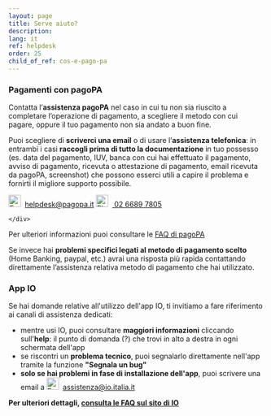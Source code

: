 ```yaml
---
layout: page
title: Serve aiuto?
description: 
lang: it
ref: helpdesk
order: 25
child_of_ref: cos-e-pago-pa
---
```


### Pagamenti con pagoPA
Contatta l’**assistenza pagoPA** nel caso in cui tu non sia riuscito a completare l’operazione di pagamento, a scegliere il metodo con cui pagare, oppure il tuo pagamento non sia andato a buon fine. 

Puoi scegliere di **scriverci una email** o di usare l’**assistenza telefonica**: in entrambi i casi **raccogli prima di tutto la documentazione** in tuo possesso (es. data del pagamento, IUV, banca con cui hai effettuato il pagamento, avviso di pagamento, ricevuta o attestazione di pagamento, email ricevuta da pagoPA, screenshot)  che possono esserci utili a capire il problema e fornirti il migliore supporto possibile.

<div class="it-helpdesk d-md-flex mb-4">
    <div class="it-btn-container">
        <a class="btn btn-md btn-primary mr-md-4 mb-2 mt-2" href="mailto:helpdesk@pagopa.it"><img class="icon helpdesk-icon" style="width: 24px; height: 24px; margin-right: 8px;" src="{{ site.baseurl }}/assets/images/envelope-icon.svg" title="Envelope Icon" alt="Evenlope Icon">helpdesk@pagopa.it</a>
        <a class="btn btn-md btn-primary mb-2 mt-2" href="tel:02-6689-7805"><img class="icon helpdesk-icon" style="width: 24px; height: 24px; margin-right: 8px;" src="{{ site.baseurl }}/assets/images/phone-icon.svg" title="Phone Icon" alt="Phone Icon"> 02 6689 7805</a>

    </div>
</div>

Per ulteriori informazioni puoi consultare le <a class="text-decoration-none font-weight-bold"  href="https://docs.italia.it/italia/pagopa/pagopa-docs-faq/it/stabile/index.html">FAQ di pagoPA</a>

Se invece hai **problemi specifici legati al metodo di pagamento scelto** (Home Banking, paypal, etc.) avrai una risposta più rapida contattando direttamente l’assistenza relativa metodo di pagamento che hai utilizzato. 

### App IO
Se hai domande relative all'utilizzo dell'app IO, ti invitiamo a fare riferimento ai canali di assistenza dedicati:
- mentre usi IO, puoi consultare **maggiori informazioni** cliccando sull'**help**: il punto di domanda (?) che trovi in alto a destra in ogni schermata dell'app
- se riscontri un **problema tecnico**, puoi segnalarlo direttamente nell'app tramite la funzione **"Segnala un bug"** 
- **solo se hai problemi in fase di installazione dell'app**, puoi scrivere una email a 
 <a class="btn btn-md btn-primary mr-md-4 mb-2 mt-2" href="mailto:assistenza@io.italia.it"><img class="icon helpdesk-icon" style="width: 24px; height: 24px; margin-right: 8px;" src="{{ site.baseurl }}/assets/images/envelope-icon.svg" title="Envelope Icon" alt="Evenlope Icon">assistenza@io.italia.it</a>


**Per ulteriori dettagli, [consulta le FAQ sul sito di IO](https://io.italia.it/faq/)**